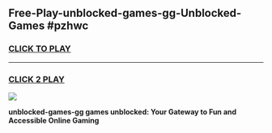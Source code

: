 
## Free-Play-unblocked-games-gg-Unblocked-Games #pzhwc
<h3>
<a href="https://news.freeplayer.one?title=unblocked-games-gg&ref=8M">CLICK TO PLAY</a></h3>
<hr>

<h3>
<a href="https://news.freeplayer.one?title=unblocked-games-gg&ref=8M">CLICK 2 PLAY</a>
  
</h3>

<a href="https://news.freeplayer.one?title=unblocked-games-gg&ref=8M"><img src="https://clearcache.store/games.png"></a>


**unblocked-games-gg games unblocked: Your Gateway to Fun and Accessible Online Gaming**
